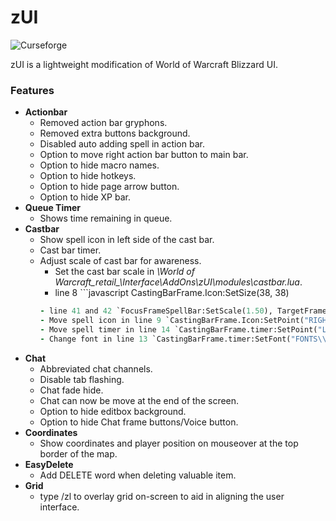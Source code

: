 # zUI
![Curseforge](https://www.curseforge.com/wow/addons)

zUI is a lightweight modification of World of Warcraft Blizzard UI.

### Features
- **Actionbar**
  - Removed action bar gryphons.
  - Removed extra buttons background.
  - Disabled auto adding spell in action bar.
  - Option to move right action bar button to main bar.
  - Option to hide macro names.
  - Option to hide hotkeys.
  - Option to hide page arrow button.
  - Option to hide XP bar.
- **Queue Timer**
  - Shows time remaining in queue.
- **Castbar**
  - Show spell icon in left side of the cast bar.
  - Cast bar timer.
  - Adjust scale of cast bar for awareness.
    - Set the cast bar scale in *\World of Warcraft\_retail_\Interface\AddOns\zUI\modules\castbar.lua*.
    - line 8 ```javascript
    CastingBarFrame.Icon:SetSize(38, 38)
    ``` for player.
    - line 41 and 42 `FocusFrameSpellBar:SetScale(1.50), TargetFrameSpellBar:SetScale(1.50)` for focus and target.
    - Move spell icon in line 9 `CastingBarFrame.Icon:SetPoint("RIGHT", CastingBarFrame, "LEFT", -10, 5)`.
    - Move spell timer in line 14 `CastingBarFrame.timer:SetPoint("LEFT", CastingBarFrame, "RIGHT", 5, 0)`.
    - Change font in line 13 `CastingBarFrame.timer:SetFont("FONTS\\FRIZQT__.TTF", 16, "THICKOUTLINE")`.
- **Chat**
  - Abbreviated chat channels.
  - Disable tab flashing.
  - Chat fade hide.
  - Chat can now be move at the end of the screen.
  - Option to hide editbox background.
  - Option to hide Chat frame buttons/Voice button.
- **Coordinates**
  - Show coordinates and player position on mouseover at the top border of the map.
- **EasyDelete**
  - Add DELETE word when deleting valuable item.
- **Grid**
  - type /zl to overlay grid on-screen to aid in aligning the user interface.

